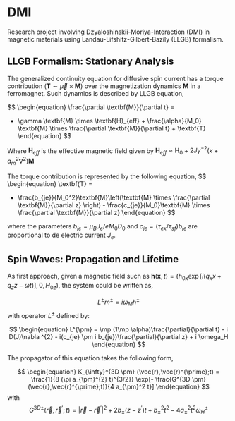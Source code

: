 # DMI
Research project involving Dzyaloshinskii-Moriya-Interaction (DMI) in magnetic materials using Landau-Lifshitz-Gilbert-Bazily (LLGB) formalism.

## LLGB Formalism: Stationary Analysis
The generalized continuity equation for diffusive spin current has a torque contribution ($\textbf{T} \sim \vec{\mu} \times \textbf{M}$) over the magnetization dynamics $\textbf{M}$ in a ferromagnet. Such dynamics is described by LLGB equation,

$$
\begin{equation}
  \frac{\partial \textbf{M}}{\partial t} =
  - \gamma \textbf{M} \times \textbf{H}_{eff} + \frac{\alpha}{M_0} \textbf{M} \times \frac{\partial \textbf{M}}{\partial t} + \textbf{T}
\end{equation}
$$

Where $\textbf{H}_{eff}$ is the effective magnetic field given by $\textbf{H}_{eff} \approx \textbf{H}_{0} + 2 J \gamma^{-2}(\kappa + a_{m}^{2} \nabla^{2})\textbf{M}$

The torque contribution is represented by the following equation,
$$
\begin{equation}
  \textbf{T} =
  - \frac{b_{je}}{M_0^2}\textbf{M}\left(\textbf{M} \times \frac{\partial \textbf{M}}{\partial z} \right) - \frac{c_{je}}{M_0}\textbf{M} \times \frac{\partial \textbf{M}}{\partial z}
\end{equation}
$$

where the parameters $b_{je} = \mu_{B}J_{e} / eM_0 D_0$ and $c_{je} = (\tau_{ex} / \tau_{sf})b_{je}$ are proportional to de electric current $J_e$.

## Spin Waves: Propagation and Lifetime

As first approach, given a magnetic field such as $\textbf{h}(\textbf{x},t) = (h_{0x}\exp[i(q_{x}x+q_{z}z-\omega t)],0,H_{0z})$, the system could be written as,

$$
\begin{equation}
 L^{\pm} m^{\pm} = i \omega_{M} h^{\pm}
\end{equation}
$$
with operator $L^{\pm}$ defined by:

$$
\begin{equation}
 L^{\pm} = \mp (1\mp \alpha)\frac{\partial}{\partial t} - i D(J)\nabla ^{2} - i(c_{je} \pm i b_{je})\frac{\partial}{\partial z} + i \omega_H
\end{equation}
$$

The propagator of this equation takes the following form,

$$
\begin{equation}
K_{\infty}^{3D \pm} (\vec{r},\vec{r}^{\prime};t)
= \frac{1}{8 (\pi a_{\pm}^{2} t)^{3/2}} \exp[- \frac{G^{3D \pm}(\vec{r},\vec{r}^{\prime};t)}{4 a_{\pm}^2 t}]
\end{equation}
$$
with
$$
G^{3D \pm}(\vec{r},\vec{r}^{\prime};t) = |\vec{r} - \vec{r}^{\prime}|^2 + 2b_{\pm}(z-z^\prime)t + b_{\pm}^2 t^2 - 4a_{\pm}^2 t^2 \omega_{H}^{\pm}
$$
